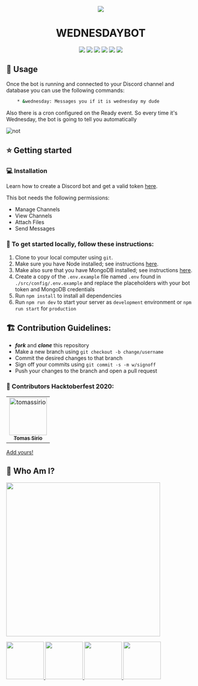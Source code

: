 <p align="center"><img src="https://i.imgur.com/UG87TrM.png"/></p>

<h1 align="center">WEDNESDAYBOT</h1>

<p align="center">
  <a href="https://github.com/tomassirio/WednesdayBot/graphs/contributors"><img src="https://img.shields.io/github/contributors-anon/tomassirio/WednesdayBot"></a>
  <a href="https://github.com/tomassirio/WednesdayBot/issues"><img src="https://img.shields.io/github/issues/tomassirio/WednesdayBot"></a>
  <a href="https://github.com/tomassirio/WednesdayBot/network/members"><img src="https://img.shields.io/github/forks/tomassirio/WednesdayBot"></a>
  <a href="https://img.shields.io/github/stars/tomassirio/WednesdayBot"><img src="https://img.shields.io/github/stars/tomassirio/WednesdayBot"></a>
  <a href="https://img.shields.io/github/license/tomassirio/WednesdayBot"><img src="https://img.shields.io/github/license/tomassirio/WednesdayBot"></a>
  <a href="https://img.shields.io/badge/Hacktoberfest-red"><img src="https://img.shields.io/badge/Hacktoberfest-red"></a>
</p>

## :battery: Usage

Once the bot is running and connected to your Discord channel and database
you can use the following commands:

```sh
    * &wednesday: Messages you if it is wednesday my dude
```

Also there is a cron configured on the Ready event. So every time it's Wednesday, the bot is going to tell you automatically

![not](https://i.imgur.com/WVoiVbm.png)

## :star: Getting started

### :computer: Installation

Learn how to create a Discord bot and get a valid token [here](https://github.com/reactiflux/discord-irc/wiki/Creating-a-discord-bot-&-getting-a-token).

This bot needs the following permissions:
 - Manage Channels
 - View Channels
 - Attach Files
 - Send Messages

### :floppy_disk: To get started locally, follow these instructions:

1.  Clone to your local computer using `git`.
2.  Make sure you have Node installed; see instructions [here](https://nodejs.org/en/download/).
3.  Make also sure that you have MongoDB installed; see instructions [here](https://docs.mongodb.com/manual/installation/).
4.  Create a copy of the `.env.example` file named `.env` found in `./src/config/.env.example` and replace the placeholders with your bot token and MongoDB credentials
5.  Run `npm install` to install all dependencies
6.  Run `npm run dev` to start your server as `development` environment or `npm run start` for `production`


## :building_construction: Contribution Guidelines:

-   **_fork_** and **_clone_** this repository
-   Make a new branch using `git checkout -b change/username`
-   Commit the desired changes to that branch
-   Sign off your commits using `git commit -s -m w/signoff`
-   Push your changes to the branch and open a pull request

### :jack_o_lantern: Contributors Hacktoberfest 2020:

<table>
<tr>
    <td align="center">
        <a href="https://github.com/tomassirio">
            <img src="https://avatars3.githubusercontent.com/u/19593836?v=4" width="100;" alt="tomassirio"/>
            <br />
            <sub><b>Tomas Sirio</b></sub>
        </a>
    </td>
</tr>
</table>
<!-- readme: contributors -end -->

[Add yours!](./CONTRIBUTING.md)

## :bust_in_silhouette: Who Am I?

<img src="https://media.discordapp.net/attachments/763140054825697301/763681938652528690/logo-design-branding-logo-tool-open-electronic-1-5f7ed02bc8247.png?width=468&height=468" width="410" height="410" /></p>

  <a href="mailto:tomassirio@gmail.com?Subject=Tomas%20You%20Are%20Amazing!">
      <img src="https://cdn2.downdetector.com/static/uploads/logo/image21.png" width="100"; height="100"/>
  </a>
  <a href="linkedin.com/in/tomassirio">
      <img src="https://encrypted-tbn0.gstatic.com/images?q=tbn%3AANd9GcT6lpesO6pwpEcg_vPih50fcYPqy4F0Y_xw5Q&usqp=CAU" width="100"; height="100"/>
  </a>
  <a href="https://discord.gg/59YjSZ">
      <img src="https://www.net-aware.org.uk/siteassets/images-and-icons/application-icons/app-icons-discord.png?w=585&scale=down" width="100"; height="100"/>
  </a>
  <a href="https://www.buymeacoffee.com/tomassirio1">
      <img src="https://i.pinimg.com/originals/60/fd/e8/60fde811b6be57094e0abc69d9c2622a.jpg" width="100"; height="100"/>
  </a>

